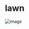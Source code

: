 # lawn
![image](https://user-images.githubusercontent.com/47079505/51800667-e5986a80-2275-11e9-98f3-b3839f297d12.jpg)
